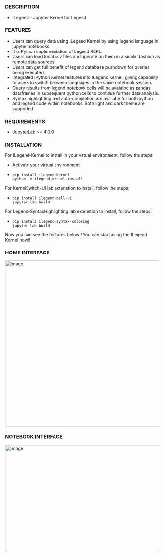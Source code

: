 ### DESCRIPTION
- ILegend - Jupyter Kernel for Legend


### FEATURES
- Users can query data using ILegend Kernel by using legend language in jupyter notebooks.
- It is Python implementation of Legend REPL.
- Users can load local csv files and operate on them in a similar fashion as remote data sources.
- Users can get full benefit of legend database pushdown for queries being executed.
- Integrated IPython Kernel features into ILegend Kernel, giving capability to users to switch between languages in the same notebook session.
- Query results from legend notebook cells will be avaialbe as pandas dataframes in subsequent python cells to continue further data analysis.
- Syntax highlighting and auto-completion are availabe for both python and legend code within notebooks. Both light and dark theme are supported.


### REQUIREMENTS
- JupyterLab >= 4.0.0


### INSTALLATION
For ILegend-Kernel to install in your virtual environment, follow the steps:
- Activate your virtual environment
- ```
  pip install ilegend-kernel
  python -m ilegend_kernel.install
  ```
For KernelSwitch-UI lab extenstion to install, follow the steps:
- ```
  pip install ilegend-cell-ui
  jupyter lab build
  ```
For Legend-SyntaxHighlighting lab extenstion to install, follow the steps:
- ```
  pip install ilegend-syntax-coloring
  jupyter lab build
  ```

Now you can see the features below!!
You can start using the ILegend Kernel now!!


### HOME INTERFACE
<img width="855" height="542" alt="image" src="https://github.com/user-attachments/assets/03fd7bf0-e071-405a-91f4-c9729c6d5b2e" />


### NOTEBOOK INTERFACE
<img width="928" height="349" alt="image" src="https://github.com/user-attachments/assets/037a7230-96e8-4073-a983-41e9c3c0a77d" />




